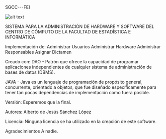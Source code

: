 SGCC---FEI

![alt text](https://i.imgur.com/ZxrjOhz.png)

SISTEMA PARA LA ADMINISTRACIÓN DE HARDWARE Y
SOFTWARE DEL CENTRO DE CÓMPUTO DE LA FACULTAD DE
ESTADÍSTICA E INFORMÁTICA

Implementación de:
Administrar Usuarios
Administrar Hardware
Administrar Responsables
Asignar Dictamen

Creado con:
DAO - 
Patrón que ofrece la capacidad de programar aplicaciones 
independientes de cualquier sistema de administración de
bases de datos (DBMS).

JAVA - 
Java es un lenguaje de programación de propósito general, 
concurrente, orientado a objetos, que fue diseñado específicamente
para tener tan pocas dependencias de implementación como fuera posible.

Versión:
Esperemos que la final.

Autores:
Alberto de Jesús Sánchez López

Licencia:
Ninguna licencia se ha utilizado en la creación de este software.

Agradecimientos
A nadie. 
